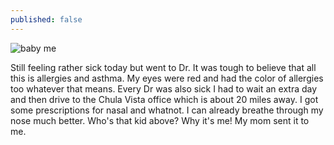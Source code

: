 ```yaml
---
published: false
---
```


![baby me](http://wireddude.freeshell.org/img/Photo-2016-02-02-00-05.jpg)

Still feeling rather sick today but went to Dr. It was tough to believe that all this is allergies and asthma. My eyes were red and had the color of allergies too whatever that means. Every Dr was also sick I had to wait an extra day and then drive to the Chula Vista office which is about 20 miles away. I got some prescriptions for nasal and whatnot. I can already breathe through my nose much better.  Who's that kid above? Why it's me! My mom sent it to me. 